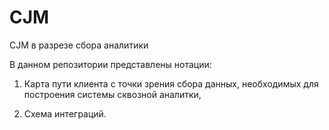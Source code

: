# CJM
CJM в разрезе сбора аналитики

В данном репозитории представлены нотации:

1. Карта пути клиента с точки зрения сбора данных, необходимых для построения системы сквозной аналитки,

2. Схема интеграций. 
